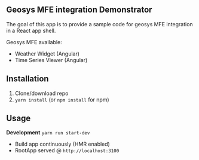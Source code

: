 ## Geosys MFE integration Demonstrator
The goal of this app is to provide a sample code for geosys MFE integration in a React app shell.

Geosys MFE available:
- Weather Widget (Angular)
- Time Series Viewer (Angular)


## Installation
1. Clone/download repo
2. `yarn install` (or `npm install` for npm)

## Usage
**Development**
`yarn run start-dev`
* Build app continuously (HMR enabled)
* RootApp served @ `http://localhost:3100`

